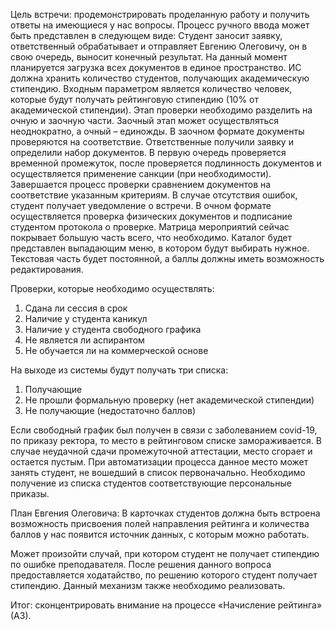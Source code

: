            

Цель встречи: продемонстрировать проделанную работу и получить ответы на имеющиеся у нас вопросы.
Процесс ручного ввода может быть представлен в следующем виде:
Студент заносит заявку, ответственный обрабатывает и отправляет Евгению Олеговичу, он в свою очередь, выносит конечный результат.
На данный момент планируется загрузка всех документов в единое пространство.
ИС должна хранить количество студентов, получающих академическую стипендию. Входным параметром является количество человек, которые будут получать рейтинговую стипендию (10% от академической стипендии).
Этап проверки необходимо разделить на очную и заочную части. Заочный этап может осуществляться неоднократно, а очный – единожды.
В заочном формате документы проверяются на соответствие. Ответственные получили заявку и определили набор документов. В первую очередь проверяется временной промежуток, после проверяется подлинность документов и осуществляется применение санкции (при необходимости). Завершается процесс проверки сравнением документов на соответствие указанным критериям. В случае отсутствия ошибок, студент получает уведомление о встречи.
В очном формате осуществляется проверка физических документов и подписание студентом протокола о проверке.
Матрица мероприятий сейчас покрывает большую часть всего, что необходимо. Каталог будет представлен выпадающим меню, в котором будут выбирать нужное. Текстовая часть будет постоянной, а баллы должны иметь возможность редактирования.

Проверки, которые необходимо осуществлять:
1. Сдана ли сессия в срок
2. Наличие у студента каникул
3. Наличие у студента свободного графика
4. Не является ли аспирантом
5. Не обучается ли на коммерческой основе

На выходе из системы будут получать три списка:
1. Получающие
2. Не прошли формальную проверку (нет академической стипендии)
3. Не получающие (недостаточно баллов)

Если свободный график был получен в связи с заболеванием covid-19, по приказу ректора, то место в рейтинговом списке замораживается. В случае неудачной сдачи промежуточной аттестации, место сгорает и остается пустым. При автоматизации процесса данное место может занять студент, не вошедший в список первоначально.
Необходимо получение из списка студентов соответствующие персональные приказы.

План Евгения Олеговича:
В карточках студентов должна быть встроена возможность присвоения полей направления рейтинга и количества баллов у нас появится источник данных, с которым можно работать.

Может произойти случай, при котором студент не получает стипендию по ошибке преподавателя. После решения данного вопроса предоставляется ходатайство, по решению которого студент получает стипендию. Данный механизм также необходимо реализовать.

Итог: сконцентрировать внимание на процессе «Начисление рейтинга» (А3).